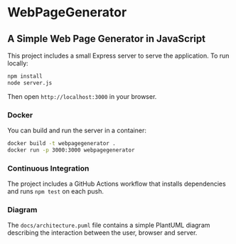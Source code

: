 # WebPageGenerator

## A Simple Web Page Generator in JavaScript

This project includes a small Express server to serve the application. To run locally:

```bash
npm install
node server.js
```

Then open `http://localhost:3000` in your browser.

### Docker

You can build and run the server in a container:

```bash
docker build -t webpagegenerator .
docker run -p 3000:3000 webpagegenerator
```

### Continuous Integration

The project includes a GitHub Actions workflow that installs dependencies and runs `npm test` on each push.

### Diagram

The `docs/architecture.puml` file contains a simple PlantUML diagram describing the interaction between the user, browser and server.
